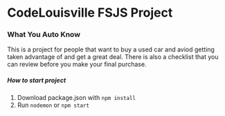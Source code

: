# CodeLouisville FSJS Project

### What You Auto Know

This is a project for people that want to buy a used car and aviod getting taken advantage of and get a great deal.  There is also a checklist that you can review before you make your final purchase.

##### How to start project
1. Download package.json with `npm install`
2. Run `nodemon` or `npm start`
